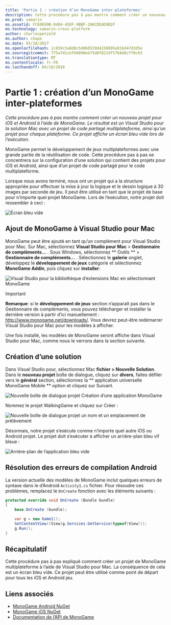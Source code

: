 ```yaml
---
title: 'Partie 1 : création d’un MonoGame inter-plateformes'
description: Cette procédure pas à pas montre comment créer un nouveau projet pour iOS et Android à l’aide de MonoGame. Le résultat est un Visual Studio pour la solution Mac avec un projet de code partagé multiplateforme, ainsi qu’un projet pour chaque plateforme. Ce projet affiche un écran bleu vide lors de l’exécution.
ms.prod: xamarin
ms.assetid: FC69E69B-04D4-45DF-9BBF-2A6CDEAD9B2F
ms.technology: xamarin-cross-platform
author: charlespetzold
ms.author: chape
ms.date: 03/28/2017
ms.openlocfilehash: 1c859c5a8d8c5d8b0539d4158895e816d47d3d5e
ms.sourcegitcommit: 775a7d1cbf04090eb75d0f822df57b8d8cff0c63
ms.translationtype: MT
ms.contentlocale: fr-FR
ms.lasthandoff: 04/18/2018
---
```

# <a name="part-1--creating-a-cross-platform-monogame"></a>Partie 1 : création d’un MonoGame inter-plateformes

_Cette procédure pas à pas montre comment créer un nouveau projet pour iOS et Android à l’aide de MonoGame. Le résultat est un Visual Studio pour la solution Mac avec un projet de code partagé multiplateforme, ainsi qu’un projet pour chaque plateforme. Ce projet affiche un écran bleu vide lors de l’exécution._

MonoGame permet le développement de jeux multiplateformes avec une grande partie de la réutilisation de code. Cette procédure pas à pas se concentrera sur la configuration d’une solution qui contient des projets pour iOS et Android, ainsi que d’un projet de code partagé pour le code multiplateforme.

Lorsque nous avons terminé, nous ont un projet qui a la structure appropriée pour effectuer la mise à jour la logique et le dessin logique à 30 images par seconde de jeu. Il peut être utilisé en tant que le projet de base pour n’importe quel projet MonoGame. Lors de l’exécution, notre projet doit ressembler à ceci :

![Écran bleu vide](part1-images/image1.png)

## <a name="adding-monogame-to-visual-studio-for-mac"></a>Ajout de MonoGame à Visual Studio pour Mac

MonoGame peut être ajouté en tant qu’un complément pour Visual Studio pour Mac. Sur Mac, sélectionnez **Visual Studio pour Mac** > **Gestionnaire de compléments...**  . Sous Windows, sélectionnez ** Outils ** > **Gestionnaire de compléments...**  . Sélectionnez le **galerie** onglet, développez le **développement de jeux** catégorie et sélectionnez **MonoGame Addin**, puis cliquez sur **installer**:

![Visual Studio pour la bibliothèque d’extensions Mac en sélectionnant MonoGame](part1-images/image2.png)

> [!IMPORTANT]
> **Remarque**: si le **développement de jeux** section n’apparaît pas dans le Gestionnaire de compléments, vous pouvez télécharger et installer la dernière version à partir d’ici manuellement : http://www.monogame.net/downloads/. Vous devrez peut-être redémarrer Visual Studio pour Mac pour les modèles à afficher.

Une fois installé, les modèles de MonoGame seront affiche dans Visual Studio pour Mac, comme nous le verrons dans la section suivante.

## <a name="creating-a-new-solution"></a>Création d’une solution

Dans Visual Studio pour, sélectionnez Mac **fichier > Nouvelle Solution**. Dans le **nouveau projet** boîte de dialogue, cliquez sur **divers**, faites défiler vers le **général** section, sélectionnez la ** application universelle MonoGame Mobile ** option et cliquez sur Suivant.

![Nouvelle boîte de dialogue projet Création d’une application MonoGame](part1-images/image3.png)

Nommez le projet WalkingGame et cliquez sur Créer :

![Nouvelle boîte de dialogue projet un nom et un emplacement de prélèvement](part1-images/image4.png)

Désormais, notre projet s’exécute comme n’importe quel autre iOS ou Android projet. Le projet doit s’exécuter à afficher un arrière-plan bleu vif bleue :

![Arrière-plan de l’application bleu vide](part1-images/image5.png)

## <a name="fixing-android-compile-errors"></a>Résolution des erreurs de compilation Android

La version actuelle des modèles de MonoGame inclut quelques erreurs de syntaxe dans le d’Android `Activity1.cs` fichier. Pour résoudre ces problèmes, remplacez le `OnCreate` fonction avec les éléments suivants :

```csharp
protected override void OnCreate (Bundle bundle)
{
    base.OnCreate (bundle);

    var g = new Game1();
    SetContentView((View)g.Services.GetService(typeof(View)));
    g.Run();
}
```

## <a name="summary"></a>Récapitulatif

Cette procédure pas à pas expliqué comment créer un projet de MonoGame multiplateforme à l’aide de Visual Studio pour Mac. La conséquence de cela est un écran bleu vide. Ce projet peut être utilisé comme point de départ pour tous les iOS et Android jeu.

## <a name="related-links"></a>Liens associés

- [MonoGame Android NuGet](https://www.nuget.org/packages/MonoGame.Framework.Android/)
- [MonoGame iOS NuGet](https://www.nuget.org/packages/MonoGame.Framework.iOS/)
- [Documentation de l’API de MonoGame](http://www.monogame.net/documentation/?page=main)

